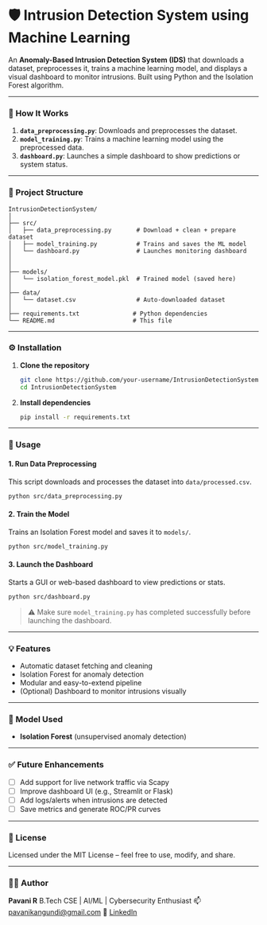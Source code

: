 # 🛡️ Intrusion Detection System using Machine Learning

An **Anomaly-Based Intrusion Detection System (IDS)** that downloads a dataset, preprocesses it, trains a machine learning model, and displays a visual dashboard to monitor intrusions. Built using Python and the Isolation Forest algorithm.

---

### 🚀 How It Works

1. **`data_preprocessing.py`**: Downloads and preprocesses the dataset.
2. **`model_training.py`**: Trains a machine learning model using the preprocessed data.
3. **`dashboard.py`**: Launches a simple dashboard to show predictions or system status.

---

### 📁 Project Structure

```
IntrusionDetectionSystem/
│
├── src/
│   ├── data_preprocessing.py       # Download + clean + prepare dataset
│   ├── model_training.py           # Trains and saves the ML model
│   └── dashboard.py                # Launches monitoring dashboard
│   
│
├── models/
│   └── isolation_forest_model.pkl  # Trained model (saved here)
│
├── data/
│   └── dataset.csv                 # Auto-downloaded dataset
│
├── requirements.txt               # Python dependencies
└── README.md                      # This file
```

---

### ⚙️ Installation

1. **Clone the repository**

   ```bash
   git clone https://github.com/your-username/IntrusionDetectionSystem.git
   cd IntrusionDetectionSystem
   ```

2. **Install dependencies**

   ```bash
   pip install -r requirements.txt
   ```

---

### 🧪 Usage

#### 1. Run Data Preprocessing

This script downloads and processes the dataset into `data/processed.csv`.

```bash
python src/data_preprocessing.py
```

#### 2. Train the Model

Trains an Isolation Forest model and saves it to `models/`.

```bash
python src/model_training.py
```

#### 3. Launch the Dashboard

Starts a GUI or web-based dashboard to view predictions or stats.

```bash
python src/dashboard.py
```

> ⚠️ Make sure `model_training.py` has completed successfully before launching the dashboard.

---

### 💡 Features

* Automatic dataset fetching and cleaning
* Isolation Forest for anomaly detection
* Modular and easy-to-extend pipeline
* (Optional) Dashboard to monitor intrusions visually

---

### 🧠 Model Used

* **Isolation Forest** (unsupervised anomaly detection)

---

### ✅ Future Enhancements

* [ ] Add support for live network traffic via Scapy
* [ ] Improve dashboard UI (e.g., Streamlit or Flask)
* [ ] Add logs/alerts when intrusions are detected
* [ ] Save metrics and generate ROC/PR curves

---

### 📄 License

Licensed under the MIT License – feel free to use, modify, and share.

---

### 👩‍💻 Author

**Pavani R**
B.Tech CSE | AI/ML | Cybersecurity Enthusiast
📫 [pavanikangundi@gmail.com](mailto:pavanikangundi@gmail.com) 
🔗 [LinkedIn](https://www.linkedin.com/in/r-pavani)
